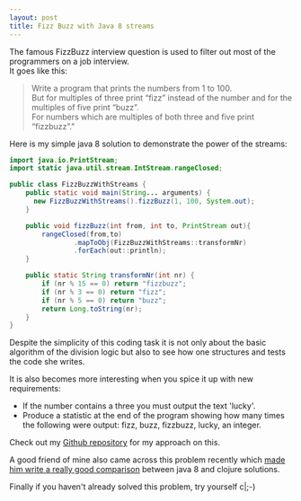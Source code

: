 ```yaml
---
layout: post
title: Fizz Buzz with Java 8 streams
---
```


The famous FizzBuzz interview question is used to filter out most of the programmers on a job interview.<br/>
It goes like this:
<blockquote>
<p>
Write a program that prints the numbers from 1 to 100.<br/>
But for multiples of three print “fizz” instead of the number and for the multiples of five print “buzz”.<br/>
For numbers which are multiples of both three and five print “fizzbuzz”."
</p>
</blockquote>

Here is my simple java 8 solution to demonstrate the power of the streams:

```java
import java.io.PrintStream;
import static java.util.stream.IntStream.rangeClosed;

public class FizzBuzzWithStreams {
    public static void main(String... arguments) {
      new FizzBuzzWithStreams().fizzBuzz(1, 100, System.out);
    }

    public void fizzBuzz(int from, int to, PrintStream out){
        rangeClosed(from,to)
                .mapToObj(FizzBuzzWithStreams::transformNr)
                .forEach(out::println);
    }

    public static String transformNr(int nr) {
        if (nr % 15 == 0) return "fizzbuzz";
        if (nr % 3 == 0) return "fizz";
        if (nr % 5 == 0) return "buzz";
        return Long.toString(nr);
    }
}
```

Despite the simplicity of this coding task it is not only about the basic algorithm of the division logic
but also to see how one structures and tests the code she writes.

It is also becomes more interesting when you spice it up with new requirements:<br/>
- If the number contains a three you must output the text 'lucky'.<br/>
- Produce a statistic at the end of the program showing how many times the following were output: fizz, buzz, fizzbuzz, lucky, an integer.

Check out my <a href="https://github.com/tamaslang/codingtest-fizzbuzz">Github repository</a> for my approach on this.

A good friend of mine also came across this problem recently which <a href="http://benedekfazekas.github.io/2015/02/06/java8-fizzbuzzed/">made him write a really good comparison</a> between java 8 and clojure solutions.

Finally if you haven't already solved this problem, try yourself c|;-)

